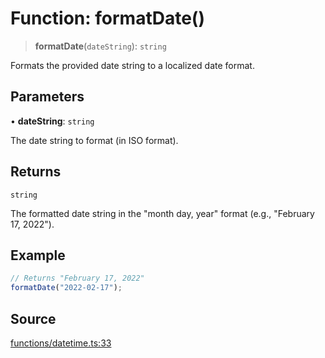 # Function: formatDate()

> **formatDate**(`dateString`): `string`

Formats the provided date string to a localized date format.

## Parameters

• **dateString**: `string`

The date string to format (in ISO format).

## Returns

`string`

The formatted date string in the "month day, year" format (e.g., "February 17, 2022").

## Example

```ts
// Returns "February 17, 2022"
formatDate("2022-02-17");
```

## Source

[functions/datetime.ts:33](https://github.com/bucharitesh/octopop/blob/79bf9c3/packages/utils/src/functions/datetime.ts#L33)

